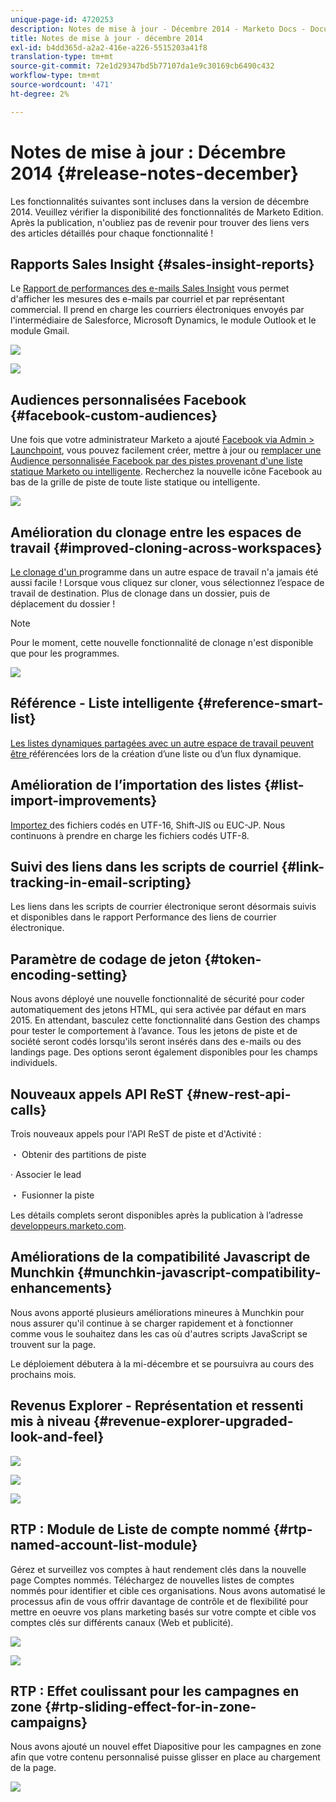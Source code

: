 ```yaml
---
unique-page-id: 4720253
description: Notes de mise à jour - Décembre 2014 - Marketo Docs - Documentation du produit
title: Notes de mise à jour - décembre 2014
exl-id: b4dd365d-a2a2-416e-a226-5515203a41f8
translation-type: tm+mt
source-git-commit: 72e1d29347bd5b77107da1e9c30169cb6490c432
workflow-type: tm+mt
source-wordcount: '471'
ht-degree: 2%

---
```


# Notes de mise à jour : Décembre 2014 {#release-notes-december}

Les fonctionnalités suivantes sont incluses dans la version de décembre 2014. Veuillez vérifier la disponibilité des fonctionnalités de Marketo Edition. Après la publication, n&#39;oubliez pas de revenir pour trouver des liens vers des articles détaillés pour chaque fonctionnalité !

## Rapports Sales Insight {#sales-insight-reports}

Le [Rapport de performances des e-mails Sales Insight](/help/marketo/product-docs/marketo-sales-insight/msi-for-salesforce/features/performance-reports/sales-insight-email-performance-report.md) vous permet d&#39;afficher les mesures des e-mails par courriel et par représentant commercial. Il prend en charge les courriers électroniques envoyés par l&#39;intermédiaire de Salesforce, Microsoft Dynamics, le module Outlook et le module Gmail.

![](assets/image2014-12-5-11-3a5-3a46.png)

![](assets/image2014-12-5-11-3a5-3a55.png)

## Audiences personnalisées Facebook {#facebook-custom-audiences}

Une fois que votre administrateur Marketo a ajouté [Facebook via Admin > Launchpoint](/help/marketo/product-docs/demand-generation/ad-network-integrations/add-facebook-custom-audiences-as-a-launchpoint-service.md), vous pouvez facilement créer, mettre à jour ou [remplacer une Audience personnalisée Facebook par des pistes provenant d&#39;une liste statique Marketo ou intelligente](/help/marketo/product-docs/demand-generation/facebook/create-a-custom-audience-in-facebook.md). Recherchez la nouvelle icône Facebook au bas de la grille de piste de toute liste statique ou intelligente.

![](assets/image2014-12-5-11-3a6-3a28.png)

## Amélioration du clonage entre les espaces de travail {#improved-cloning-across-workspaces}

[Le clonage d&#39;un ](/help/marketo/product-docs/core-marketo-concepts/programs/working-with-programs/clone-a-program.md) programme dans un autre espace de travail n&#39;a jamais été aussi facile ! Lorsque vous cliquez sur cloner, vous sélectionnez l’espace de travail de destination. Plus de clonage dans un dossier, puis de déplacement du dossier !

>[!NOTE]
>
>Pour le moment, cette nouvelle fonctionnalité de clonage n&#39;est disponible que pour les programmes.

![](assets/image2014-12-5-11-3a7-3a13.png)

## Référence - Liste intelligente {#reference-smart-list}

[Les listes dynamiques partagées avec un autre espace de travail peuvent être ](/help/marketo/product-docs/core-marketo-concepts/smart-lists-and-static-lists/using-smart-lists/reference-a-list-or-smart-list-across-workspaces.md) référencées lors de la création d’une liste ou d’un flux dynamique.

## Amélioration de l’importation des listes {#list-import-improvements}

[Importez ](/help/marketo/getting-started/quick-wins/import-a-list-of-people.md) des fichiers codés en UTF-16, Shift-JIS ou EUC-JP. Nous continuons à prendre en charge les fichiers codés UTF-8.

## Suivi des liens dans les scripts de courriel {#link-tracking-in-email-scripting}

Les liens dans les scripts de courrier électronique seront désormais suivis et disponibles dans le rapport Performance des liens de courrier électronique.

## Paramètre de codage de jeton {#token-encoding-setting}

Nous avons déployé une nouvelle fonctionnalité de sécurité pour coder automatiquement des jetons HTML, qui sera activée par défaut en mars 2015. En attendant, basculez cette fonctionnalité dans Gestion des champs pour tester le comportement à l’avance. Tous les jetons de piste et de société seront codés lorsqu&#39;ils seront insérés dans des e-mails ou des landings page. Des options seront également disponibles pour les champs individuels.

## Nouveaux appels API ReST {#new-rest-api-calls}

Trois nouveaux appels pour l&#39;API ReST de piste et d&#39;Activité :

・ Obtenir des partitions de piste

· Associer le lead

・ Fusionner la piste

Les détails complets seront disponibles après la publication à l’adresse [developpeurs.marketo.com](https://developers.marketo.com/).

## Améliorations de la compatibilité Javascript de Munchkin {#munchkin-javascript-compatibility-enhancements}

Nous avons apporté plusieurs améliorations mineures à Munchkin pour nous assurer qu&#39;il continue à se charger rapidement et à fonctionner comme vous le souhaitez dans les cas où d&#39;autres scripts JavaScript se trouvent sur la page.

Le déploiement débutera à la mi-décembre et se poursuivra au cours des prochains mois.

## Revenus Explorer - Représentation et ressenti mis à niveau {#revenue-explorer-upgraded-look-and-feel}

![](assets/image2014-12-5-11-3a8-3a4.png)

![](assets/image2014-12-5-11-3a8-3a14.png)

![](assets/image2014-12-5-11-3a8-3a36.png)

## RTP : Module de Liste de compte nommé {#rtp-named-account-list-module}

Gérez et surveillez vos comptes à haut rendement clés dans la nouvelle page Comptes nommés. Téléchargez de nouvelles listes de comptes nommés pour identifier et cible ces organisations. Nous avons automatisé le processus afin de vous offrir davantage de contrôle et de flexibilité pour mettre en oeuvre vos plans marketing basés sur votre compte et cible vos comptes clés sur différents canaux (Web et publicité).

![](assets/image2014-12-5-11-3a8-3a56.png)

![](assets/image2014-12-5-11-3a9-3a10.png)

## RTP : Effet coulissant pour les campagnes en zone {#rtp-sliding-effect-for-in-zone-campaigns}

Nous avons ajouté un nouvel effet Diapositive pour les campagnes en zone afin que votre contenu personnalisé puisse glisser en place au chargement de la page.

![](assets/image2014-12-5-11-3a9-3a34.png)
